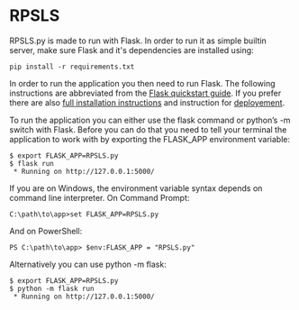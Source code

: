 # RPSLS

RPSLS.py is made to run with Flask. In order to run it as simple builtin server, make sure Flask and it's dependencies are installed using:
```
pip install -r requirements.txt
```


In order to run the application you then need to run Flask.
The following instructions are abbreviated from the [Flask quickstart guide](http://flask.palletsprojects.com/en/1.1.x/quickstart/).
If you prefer there are also [full installation instructions](http://flask.palletsprojects.com/en/1.1.x/installation/#python-version)
and instruction for [deployement](https://flask.palletsprojects.com/en/1.1.x/deploying/#deployment).


To run the application you can either use the flask command or python’s -m switch with Flask. Before you can do that you need to tell your terminal the application to work with by exporting the FLASK_APP environment variable:

````
$ export FLASK_APP=RPSLS.py
$ flask run
 * Running on http://127.0.0.1:5000/
 ````
If you are on Windows, the environment variable syntax depends on command line interpreter. On Command Prompt:
```
C:\path\to\app>set FLASK_APP=RPSLS.py
```
And on PowerShell:
```
PS C:\path\to\app> $env:FLASK_APP = "RPSLS.py"
```
Alternatively you can use python -m flask:
```
$ export FLASK_APP=RPSLS.py
$ python -m flask run
 * Running on http://127.0.0.1:5000/
 ```
